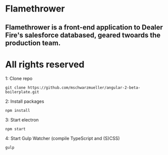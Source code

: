 # Flamethrower

## Flamethrower is a front-end application to Dealer Fire's salesforce databased, geared twoards the production team.

# All rights reserved

1: Clone repo
```
git clone https://github.com/mschwarzmueller/angular-2-beta-boilerplate.git
```
2: Install packages
```
npm install
```
3: Start electron
```
npm start
```
4: Start Gulp Watcher (compile TypeScript and (S)CSS)
```
gulp
```
